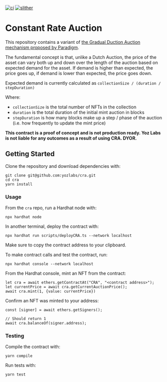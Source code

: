 [![ci](https://github.com/yozlabs/cra/actions/workflows/run_tests.yml/badge.svg)](https://github.com/yozlabs/cra/actions/workflows/run_tests.yml)
[![slither](https://github.com/yozlabs/cra/actions/workflows/run_static_analysis.yml/badge.svg)](https://github.com/yozlabs/cra/actions/workflows/run_static_analysis.yml)

# Constant Rate Auction

This repository contains a variant of [the Gradual Duction Auction mechanism proposed by Paradigm](https://www.paradigm.xyz/2022/04/gda).

The fundamental concept is that, unlike a Dutch Auction, the price of the asset can vary both up and down over the length of the auction based on expected demand for the asset. If demand is higher than expected, the price goes up, if demand is lower than expected, the price goes down.

Expected demand is currently calculated as `collectionSize / (duration / stepDuration)`

Where:

- `collectionSize` is the total number of NFTs in the collection
- `duration` is the total duration of the initial mint auction in blocks
- `stepDuration` is how many blocks make up a step / phase of the auction (i.e. how frequently to update the mint price)

**This contract is a proof of concept and is not production ready. Yoz Labs is not liable for any outcomes as a result of using CRA. DYOR.**

## Getting Started

Clone the repository and download dependencies with:

```
git clone git@github.com:yozlabs/cra.git
cd cra
yarn install
```

### Usage

From the `cra` repo, run a Hardhat node with:

```
npx hardhat node
```

In another terminal, deploy the contract with:

```
npx hardhat run scripts/deployCRA.ts --network localhost
```

Make sure to copy the contract address to your clipboard.

To make contract calls and test the contract, run:

```
npx hardhat console --network localhost
```

From the Hardhat console, mint an NFT from the contract:

```
let cra = await ethers.getContractAt("CRA", "<contract address>");
let currentPrice = await cra.getCurrentAuctionPrice();
await cra.mint(1, {value: currentPrice})
```

Confirm an NFT was minted to your address:

```
const [signer] = await ethers.getSigners();

// Should return 1
await cra.balanceOf(signer.address);
```

### Testing

Compile the contract with:

```
yarn compile
```

Run tests with:

```
yarn test
```
